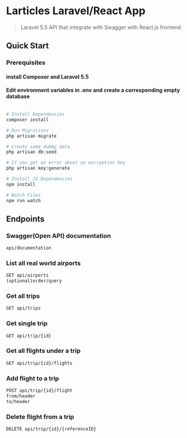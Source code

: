 # Larticles Laravel/React App

> Laravel 5.5 API that integrate with Swagger with React.js frontend

## Quick Start

### Prerequisites
#### install Composor and Laravel 5.5
#### Edit environment variables in .env and create a corresponding empty database
``` bash

# Install Dependencies
composer install

# Run Migrations
php artisan migrate

# Create some dummy data
php artisan db:seed

# If you get an error about an encryption key
php artisan key:generate

# Install JS Dependencies
npm install

# Watch Files
npm run watch
```

## Endpoints

### Swagger(Open API) documentation
``` bash
api/documentation
```

### List all real world airports
``` bash
GET api/airports
(optional)order/query
```

### Get all trips
``` bash
GET api/trips
```

### Get single trip
``` bash
GET api/trip/{id}
```

### Get all flights under a trip
``` bash
GET api/trip/{id}/flights
```

### Add flight to a trip
``` bash
POST api/trip/{id}/flight
from/header
to/header
```

### Delete flight from a trip
``` bash
DELETE api/trip/{id}/{referenceID}
```
